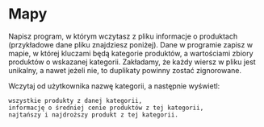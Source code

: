 # Mapy

Napisz program, w którym wczytasz z pliku informacje o produktach (przykładowe dane pliku znajdziesz poniżej). Dane w programie zapisz w mapie, w której kluczami będą kategorie produktów, a wartościami zbiory produktów o wskazanej kategorii. Zakładamy, że każdy wiersz w pliku jest unikalny, a nawet jeżeli nie, to duplikaty powinny zostać zignorowane.

Wczytaj od użytkownika nazwę kategorii, a następnie wyświetl:

    wszystkie produkty z danej kategorii,
    informację o średniej cenie produktów z tej kategorii,
    najtańszy i najdroższy produkt z tej kategorii.
